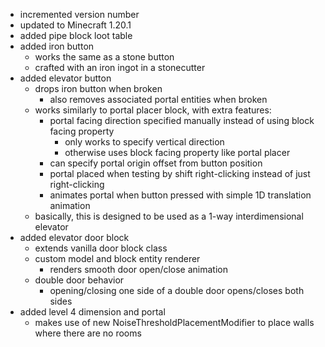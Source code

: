 - incremented version number
- updated to Minecraft 1.20.1
- added pipe block loot table
- added iron button
  - works the same as a stone button
  - crafted with an iron ingot in a stonecutter
- added elevator button
  - drops iron button when broken
    - also removes associated portal entities when broken
  - works similarly to portal placer block, with extra features:
    - portal facing direction specified manually instead of using block facing property
      - only works to specify vertical direction
      - otherwise uses block facing property like portal placer
    - can specify portal origin offset from button position
    - portal placed when testing by shift right-clicking instead of just right-clicking
    - animates portal when button pressed with simple 1D translation animation
  -  basically, this is designed to be used as a 1-way interdimensional elevator
- added elevator door block
  - extends vanilla door block class
  - custom model and block entity renderer
    - renders smooth door open/close animation
  - double door behavior
    - opening/closing one side of a double door opens/closes both sides
- added level 4 dimension and portal
  - makes use of new NoiseThresholdPlacementModifier to place walls where there are no rooms